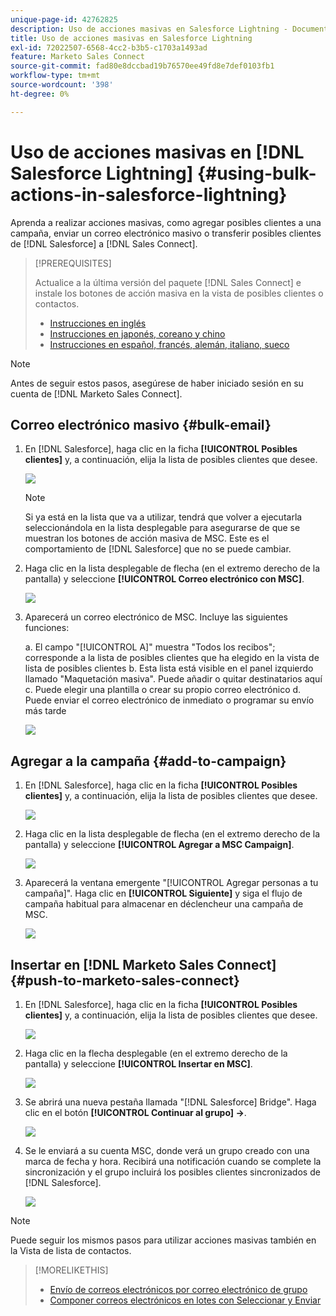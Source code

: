 ```yaml
---
unique-page-id: 42762825
description: Uso de acciones masivas en Salesforce Lightning - Documentos de Marketo - Documentación del producto
title: Uso de acciones masivas en Salesforce Lightning
exl-id: 72022507-6568-4cc2-b3b5-c1703a1493ad
feature: Marketo Sales Connect
source-git-commit: fad80e8dccbad19b76570ee49fd8e7def0103fb1
workflow-type: tm+mt
source-wordcount: '398'
ht-degree: 0%

---
```


# Uso de acciones masivas en [!DNL Salesforce Lightning] {#using-bulk-actions-in-salesforce-lightning}

Aprenda a realizar acciones masivas, como agregar posibles clientes a una campaña, enviar un correo electrónico masivo o transferir posibles clientes de [!DNL Salesforce] a [!DNL Sales Connect].

>[!PREREQUISITES]
>
>Actualice a la última versión del paquete [!DNL Sales Connect] e instale los botones de acción masiva en la vista de posibles clientes o contactos.
>* [Instrucciones en inglés](assets/SF+Guide+for+Lightning-EN)
>* [Instrucciones en japonés, coreano y chino](assets/SF+Guide+for+Lightning-JA-KO-ZH)
>* [Instrucciones en español, francés, alemán, italiano, sueco](assets/SF+Guide+for+Lightning-ES-FR-DE-IT-SV)

>[!NOTE]
>
>Antes de seguir estos pasos, asegúrese de haber iniciado sesión en su cuenta de [!DNL Marketo Sales Connect].

## Correo electrónico masivo {#bulk-email}

1. En [!DNL Salesforce], haga clic en la ficha **[!UICONTROL Posibles clientes]** y, a continuación, elija la lista de posibles clientes que desee.

   ![](assets/one-6.png)

   >[!NOTE]
   >
   >Si ya está en la lista que va a utilizar, tendrá que volver a ejecutarla seleccionándola en la lista desplegable para asegurarse de que se muestran los botones de acción masiva de MSC. Este es el comportamiento de [!DNL Salesforce] que no se puede cambiar.

1. Haga clic en la lista desplegable de flecha (en el extremo derecho de la pantalla) y seleccione **[!UICONTROL Correo electrónico con MSC]**.

   ![](assets/two-6.png)

1. Aparecerá un correo electrónico de MSC. Incluye las siguientes funciones:

   a. El campo &quot;[!UICONTROL A]&quot; muestra &quot;Todos los recibos&quot;; corresponde a la lista de posibles clientes que ha elegido en la vista de lista de posibles clientes
b. Esta lista está visible en el panel izquierdo llamado &quot;Maquetación masiva&quot;. Puede añadir o quitar destinatarios aquí
c. Puede elegir una plantilla o crear su propio correo electrónico
d. Puede enviar el correo electrónico de inmediato o programar su envío más tarde

   ![](assets/three-5.png)

## Agregar a la campaña {#add-to-campaign}

1. En [!DNL Salesforce], haga clic en la ficha **[!UICONTROL Posibles clientes]** y, a continuación, elija la lista de posibles clientes que desee.

   ![](assets/four-4.png)

1. Haga clic en la lista desplegable de flecha (en el extremo derecho de la pantalla) y seleccione **[!UICONTROL Agregar a MSC Campaign]**.

   ![](assets/five-4.png)

1. Aparecerá la ventana emergente &quot;[!UICONTROL Agregar personas a tu campaña]&quot;. Haga clic en **[!UICONTROL Siguiente]** y siga el flujo de campaña habitual para almacenar en déclencheur una campaña de MSC.

   ![](assets/six-1.png)

## Insertar en [!DNL Marketo Sales Connect] {#push-to-marketo-sales-connect}

1. En [!DNL Salesforce], haga clic en la ficha **[!UICONTROL Posibles clientes]** y, a continuación, elija la lista de posibles clientes que desee.

   ![](assets/seven-2.png)

1. Haga clic en la flecha desplegable (en el extremo derecho de la pantalla) y seleccione **[!UICONTROL Insertar en MSC]**.

   ![](assets/eight-2.png)

1. Se abrirá una nueva pestaña llamada &quot;[!DNL Salesforce] Bridge&quot;. Haga clic en el botón **[!UICONTROL Continuar al grupo] →**.

   ![](assets/nine-2.png)

1. Se le enviará a su cuenta MSC, donde verá un grupo creado con una marca de fecha y hora. Recibirá una notificación cuando se complete la sincronización y el grupo incluirá los posibles clientes sincronizados de [!DNL Salesforce].

   ![](assets/ten-1.png)

>[!NOTE]
>
>Puede seguir los mismos pasos para utilizar acciones masivas también en la Vista de lista de contactos.

>[!MORELIKETHIS]
>
>* [Envío de correos electrónicos por correo electrónico de grupo](/help/marketo/product-docs/marketo-sales-connect/email/using-the-compose-window/sending-emails-via-group-email.md)
>* [Componer correos electrónicos en lotes con Seleccionar y Enviar](/help/marketo/product-docs/marketo-sales-connect/email/using-the-compose-window/composing-bulk-emails-with-select-and-send.md#sending-emails)
